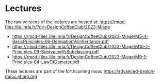 # Lectures

The raw versions of the lectures are hosted at:  https://rmod-files.lille.inria.fr/?dir=DesignCoffeeClub/2023-Miage


- https://rmod-files.lille.inria.fr/DesignCoffeeClub/2023-Miage/M5-4-BasicPrinciples-06-DelegationVsInheritance.pdf
- https://rmod-files.lille.inria.fr/DesignCoffeeClub/2023-Miage/M10-2-Principles-09-SubtypingVsSubclassing.pdf
- https://rmod-files.lille.inria.fr/DesignCoffeeClub/2023-Miage/M9-1-Principles-04-LawOfDemeter.pdf





These lectures are part of the forthcoming mooc https://advanced-design-mooc.pharo.org
